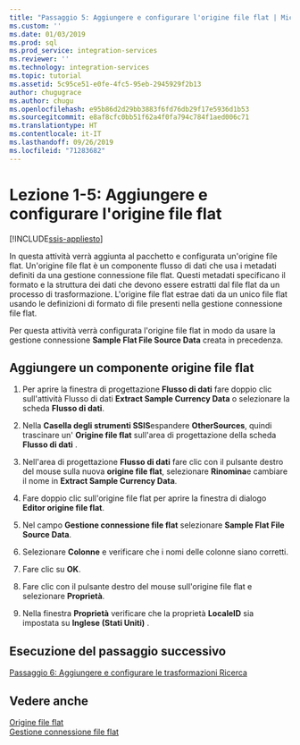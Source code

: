 ```yaml
---
title: "Passaggio 5: Aggiungere e configurare l'origine file flat | Microsoft Docs"
ms.custom: ''
ms.date: 01/03/2019
ms.prod: sql
ms.prod_service: integration-services
ms.reviewer: ''
ms.technology: integration-services
ms.topic: tutorial
ms.assetid: 5c95ce51-e0fe-4fc5-95eb-2945929f2b13
author: chugugrace
ms.author: chugu
ms.openlocfilehash: e95b86d2d29bb3883f6fd76db29f17e5936d1b53
ms.sourcegitcommit: e8af8cfc0bb51f62a4f0fa794c784f1aed006c71
ms.translationtype: HT
ms.contentlocale: it-IT
ms.lasthandoff: 09/26/2019
ms.locfileid: "71283682"
---
```

# <a name="lesson-1-5-add-and-configure-the-flat-file-source"></a>Lezione 1-5: Aggiungere e configurare l'origine file flat

[!INCLUDE[ssis-appliesto](../includes/ssis-appliesto-ssvrpluslinux-asdb-asdw-xxx.md)]


In questa attività verrà aggiunta al pacchetto e configurata un'origine file flat. Un'origine file flat è un componente flusso di dati che usa i metadati definiti da una gestione connessione file flat. Questi metadati specificano il formato e la struttura dei dati che devono essere estratti dal file flat da un processo di trasformazione. L'origine file flat estrae dati da un unico file flat usando le definizioni di formato di file presenti nella gestione connessione file flat.  
  
Per questa attività verrà configurata l'origine file flat in modo da usare la gestione connessione **Sample Flat File Source Data** creata in precedenza.  
  
## <a name="add-a-flat-file-source-component"></a>Aggiungere un componente origine file flat  
  
1.  Per aprire la finestra di progettazione **Flusso di dati** fare doppio clic sull'attività Flusso di dati **Extract Sample Currency Data** o selezionare la scheda **Flusso di dati**.  
  
2.  Nella **Casella degli strumenti SSIS**espandere **OtherSources**, quindi trascinare un' **Origine file flat** sull'area di progettazione della scheda **Flusso di dati** .  
  
3.  Nell'area di progettazione **Flusso di dati** fare clic con il pulsante destro del mouse sulla nuova **origine file flat**, selezionare **Rinomina**e cambiare il nome in **Extract Sample Currency Data**.  
  
4.  Fare doppio clic sull'origine file flat per aprire la finestra di dialogo **Editor origine file flat**.  
  
5.  Nel campo **Gestione connessione file flat** selezionare **Sample Flat File Source Data**.  
  
6.  Selezionare **Colonne** e verificare che i nomi delle colonne siano corretti.  
  
7.  Fare clic su **OK**.  
  
8.  Fare clic con il pulsante destro del mouse sull'origine file flat e selezionare **Proprietà**.  
  
9. Nella finestra **Proprietà** verificare che la proprietà **LocaleID** sia impostata su **Inglese (Stati Uniti)** .  
  
## <a name="go-to-next-task"></a>Esecuzione del passaggio successivo
[Passaggio 6: Aggiungere e configurare le trasformazioni Ricerca](../integration-services/lesson-1-6-adding-and-configuring-the-lookup-transformations.md)  
  
## <a name="see-also"></a>Vedere anche  
[Origine file flat](../integration-services/data-flow/flat-file-source.md)  
[Gestione connessione file flat](../integration-services/connection-manager/flat-file-connection-manager.md)  
  
  
  
